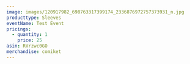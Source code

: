 ```yaml
---
image: images/120917982_698763317399174_2336876972757373931_n.jpg
producttype: Sleeves
eventName: Test Event
pricings:
  - quantity: 1
    price: 25
asin: RVrzwc0GO
merchandise: comiket
---
```

